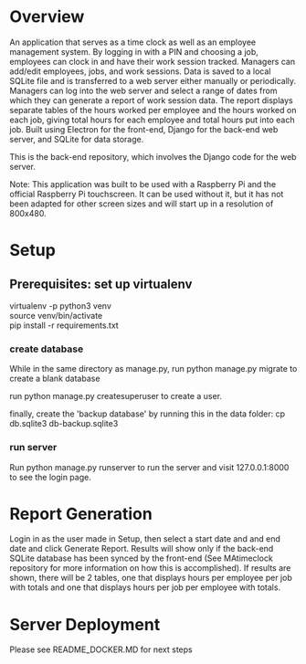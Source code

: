 <h1>Overview</h1>

An application that serves as a time clock as well as an employee management system. By logging in with a PIN and choosing a job, employees can clock in and have their work session tracked. Managers can add/edit employees, jobs, and work sessions. Data is saved to a local SQLite file and is transferred to a web server either manually or periodically. Managers can log into the web server and select a range of dates from which they can generate a report of work session data. The report displays separate tables of the hours worked per employee and the hours worked on each job, giving total hours for each employee and total hours put into each job. Built using Electron for the front-end, Django for the back-end web server, and SQLite for data storage.

This is the back-end repository, which involves the Django code for the web server.

Note: This application was built to be used with a Raspberry Pi and the official Raspberry Pi touchscreen. It can be used without it, but it has not been adapted for other screen sizes and will start up in a resolution of 800x480.

<h1>Setup</h1>

<h2>Prerequisites: set up virtualenv</h2>

virtualenv -p python3 venv<br>
source venv/bin/activate<br>
pip install -r requirements.txt

<h3>create database</h3>
While in the same directory as manage.py, run python manage.py migrate to create a blank database<br>

run python manage.py createsuperuser to create a user.<br>

finally, create the 'backup database' by running this in the data folder: cp db.sqlite3 db-backup.sqlite3

<h3>run server</h3>
Run python manage.py runserver to run the server and visit 127.0.0.1:8000 to see the login page.

<h1>Report Generation</h1>
Login in as the user made in Setup, then select a start date and and end date and click Generate Report. Results will show only if the back-end SQLite database has been synced by the front-end (See MAtimeclock repository for more information on how this is accomplished). If results are shown, there will be 2 tables, one that displays hours per employee per job with totals and one that displays hours per job per employee with totals.

<h1>Server Deployment</h1>
Please see README_DOCKER.MD for next steps

